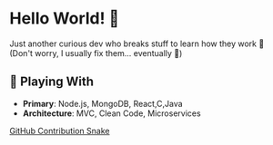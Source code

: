 # Hello World! 👋

Just another curious dev who breaks stuff to learn how they work 🔨  
(Don't worry, I usually fix them... eventually 🤩)

## 🔧 Playing With
- **Primary**: Node.js, MongoDB, React,C,Java
- **Architecture**: MVC, Clean Code, Microservices  

[GitHub Contribution Snake](https://github.com/your-username/your-username/blob/output/github-contribution-grid-snake.svg)

